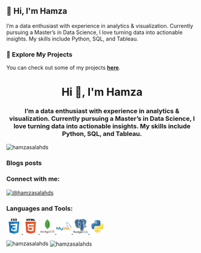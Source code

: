 ## 👋 Hi, I'm Hamza
I’m a data enthusiast with experience in analytics & visualization. Currently pursuing a Master’s in Data Science, I love turning data into actionable insights. My skills include Python, SQL, and Tableau.

### 🔗 Explore My Projects
You can check out some of my projects [**here**](https://github.com/hamzasalahds/projects/blob/main/README.md#data-analytics-programming--visualization-portfolio).

<h1 align="center">Hi 👋, I'm Hamza</h1>
<h3 align="center">I’m a data enthusiast with experience in analytics & visualization. Currently pursuing a Master’s in Data Science, I love turning data into actionable insights. My skills include Python, SQL, and Tableau.</h3>

<p align="left"> <img src="https://komarev.com/ghpvc/?username=hamzasalahds&label=Profile%20views&color=0e75b6&style=flat" alt="hamzasalahds" /> </p>

### Blogs posts
<!-- BLOG-POST-LIST:START -->
<!-- BLOG-POST-LIST:END -->

<h3 align="left">Connect with me:</h3>
<p align="left">
<a href="https://medium.com/@hamzasalahds" target="blank"><img align="center" src="https://raw.githubusercontent.com/rahuldkjain/github-profile-readme-generator/master/src/images/icons/Social/medium.svg" alt="@hamzasalahds" height="30" width="40" /></a>
</p>

<h3 align="left">Languages and Tools:</h3>
<p align="left"> <a href="https://www.w3schools.com/css/" target="_blank" rel="noreferrer"> <img src="https://raw.githubusercontent.com/devicons/devicon/master/icons/css3/css3-original-wordmark.svg" alt="css3" width="40" height="40"/> </a> <a href="https://www.w3.org/html/" target="_blank" rel="noreferrer"> <img src="https://raw.githubusercontent.com/devicons/devicon/master/icons/html5/html5-original-wordmark.svg" alt="html5" width="40" height="40"/> </a> <a href="https://www.mongodb.com/" target="_blank" rel="noreferrer"> <img src="https://raw.githubusercontent.com/devicons/devicon/master/icons/mongodb/mongodb-original-wordmark.svg" alt="mongodb" width="40" height="40"/> </a> <a href="https://www.mysql.com/" target="_blank" rel="noreferrer"> <img src="https://raw.githubusercontent.com/devicons/devicon/master/icons/mysql/mysql-original-wordmark.svg" alt="mysql" width="40" height="40"/> </a> <a href="https://www.postgresql.org" target="_blank" rel="noreferrer"> <img src="https://raw.githubusercontent.com/devicons/devicon/master/icons/postgresql/postgresql-original-wordmark.svg" alt="postgresql" width="40" height="40"/> </a> <a href="https://www.python.org" target="_blank" rel="noreferrer"> <img src="https://raw.githubusercontent.com/devicons/devicon/master/icons/python/python-original.svg" alt="python" width="40" height="40"/> </a> </p>

<p><img align="left" src="https://github-readme-stats.vercel.app/api/top-langs?username=hamzasalahds&show_icons=true&locale=en&layout=compact" alt="hamzasalahds" /></p>

<p>&nbsp;<img align="center" src="https://github-readme-stats.vercel.app/api?username=hamzasalahds&show_icons=true&locale=en" alt="hamzasalahds" /></p>
